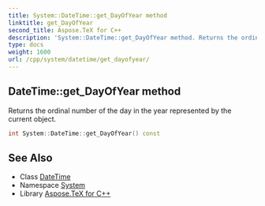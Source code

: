 ```yaml
---
title: System::DateTime::get_DayOfYear method
linktitle: get_DayOfYear
second_title: Aspose.TeX for C++
description: 'System::DateTime::get_DayOfYear method. Returns the ordinal number of the day in the year represented by the current object in C++.'
type: docs
weight: 1600
url: /cpp/system/datetime/get_dayofyear/
---
```

## DateTime::get_DayOfYear method


Returns the ordinal number of the day in the year represented by the current object.

```cpp
int System::DateTime::get_DayOfYear() const
```

## See Also

* Class [DateTime](../)
* Namespace [System](../../)
* Library [Aspose.TeX for C++](../../../)
